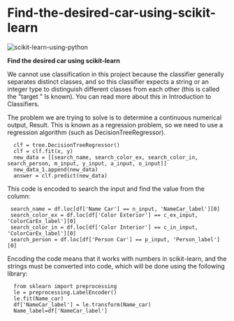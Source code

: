# Find-the-desired-car-using-scikit-learn


![scikit-learn-using-python](https://github.com/Peyman2012/Find-the-desired-car-using-scikit-learn/assets/88220773/f089130c-382c-4ccb-852d-3cd06da56bf1)


**Find the desired car using scikit-learn**

We cannot use classification in this project because the classifier generally separates distinct classes, and so this classifier expects a string or an integer type to distinguish different classes from each other (this is called the "target " Is known). You can read more about this in Introduction to Classifiers.

The problem we are trying to solve is to determine a continuous numerical output, Result. This is known as a regression problem, so we need to use a regression algorithm (such as DecisionTreeRegressor).

      clf = tree.DecisionTreeRegressor()
      clf = clf.fit(x, y)
      new_data = [[search_name, search_color_ex, search_color_in, search_person, m_input, y_input, a_input, o_input]]
      new_data_1.append(new_data)
      answer = clf.predict(new_data)

This code is encoded to search the input and find the value from the column:

     search_name = df.loc[df['Name Car'] == n_input, 'NameCar_label'][0]
     search_color_ex = df.loc[df['Color Exterior'] == c_ex_input, 'ColorCarEx_label'][0]
     search_color_in = df.loc[df['Color Interior'] == c_in_input, 'ColorCarEx_label'][0]
     search_person = df.loc[df['Person Car'] == p_input, 'Person_label'][0]

Encoding the code means that it works with numbers in scikit-learn, and the strings must be converted into code, which will be done using the following library:

      from sklearn import preprocessing
      le = preprocessing.LabelEncoder()
      le.fit(Name_car)
      df['NameCar_label'] = le.transform(Name_car)
      Name_label=df['NameCar_label']
